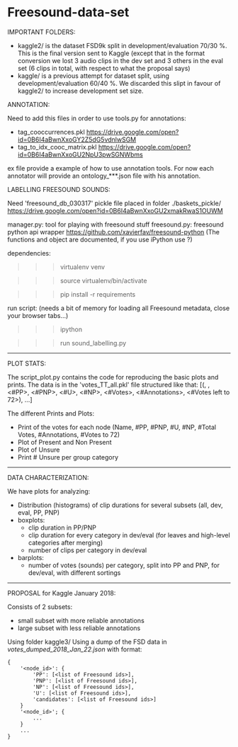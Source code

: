 # Freesound-data-set


IMPORTANT FOLDERS:
- kaggle2/ is the dataset FSD9k split in development/evaluation 70/30 %. This is the final version sent to Kaggle (except that in the format conversion we lost 3 audio clips in the dev set and 3 others in the eval set (6 clips in total, with respect to what the proposal says)
- kaggle/ is a previous attempt for dataset split, using development/evaluation 60/40 %. We discarded this slipt in favour of kaggle2/ to increase development set size.

ANNOTATION:

Need to add this files in order to use tools.py for annotations:
- tag_cooccurrences.pkl
https://drive.google.com/open?id=0B6I4aBwnXxoGY2Z5dG5vdnlwSGM
- tag_to_idx_cooc_matrix.pkl
https://drive.google.com/open?id=0B6I4aBwnXxoGU2NpU3pwSGNWbms

ex file provide a example of how to use annotation tools.
For now each annotator will provide an ontology_***.json file with his annotation.




LABELLING FREESOUND SOUNDS:

Need 'freesound_db_030317' pickle file placed in folder ./baskets_pickle/
https://drive.google.com/open?id=0B6I4aBwnXxoGU2xmakRwaS1OUWM

manager.py: tool for playing with freesound stuff
freesound.py: freesound python api wrapper
https://github.com/xavierfav/freesound-python
(The functions and object are documented, if you use iPython use <instance>?)


dependencies:

>>> virtualenv venv

>>> source virtualenv/bin/activate

>>> pip install -r requirements


run script: (needs a bit of memory for loading all Freesound metadata, close your browser tabs...)

>>> ipython

>>> run sound_labelling.py

_______________________________________


PLOT STATS:

The script_plot.py contains the code for reproducing the basic plots and prints.
The data is in the 'votes_TT_all.pkl' file structured like that:
[(<id>, <name>, <#PP>, <#PNP>, <#U>, <#NP>, <#Votes>, <#Annotations>, <#Votes left to 72>), ...]

The different Prints and Plots:
- Print of the votes for each node (Name, #PP, #PNP, #U, #NP, #Total Votes, #Annotations, #Votes to 72)
- Plot of Present and Non Present 
- Plot of Unsure
- Print # Unsure per group category 

_______________________________________

DATA CHARACTERIZATION:

We have plots for analyzing:
- Distribution (histograms) of clip durations for several subsets (all, dev, eval, PP, PNP)
- boxplots:
   * clip duration in PP/PNP
   * clip duration for every category in dev/eval (for leaves and high-level categories after merging)
   * number of clips per category in dev/eval
- barplots:
   * number of votes (sounds) per category, split into PP and PNP, for dev/eval, with different sortings


_______________________________________

PROPOSAL for Kaggle January 2018:

Consists of 2 subsets:
- small subset with more reliable annotations
- large subset with less reliable annotations

Using folder kaggle3/
Using a dump of the FSD data in *votes_dumped_2018_Jan_22.json* with format:
```
{
    '<node_id>': {
        'PP': [<list of Freesound ids>],
        'PNP': [<list of Freesound ids>],
        'NP': [<list of Freesound ids>],
        'U': [<list of Freesound ids>],
        'candidates': [<list of Freesound ids>]
    }
    '<node_id>'; {
        ...        
    }
    ...
}
```




